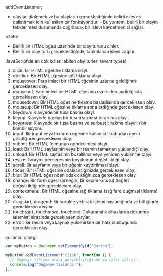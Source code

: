 addEventListener;

- olaylari dinlemek ve bu olaylarin gerceklestiğinde belirli islevleri calistirmak icin kullanilan bir fonksiyondur. - Bu yontem, belirli bir olayin tetiklenmesi durumunda cağrilacak bir islevi kaydetmenizi sağlar.

ozetle

- Belirli bir HTML oğesi uzerinde bir olay turunu dinler.
- Belirli bir olay turu gerceklestiğinde, tanimlanan islevi cağirir.

JavaScript'de en cok kullanilabilen olay turleri (event types)

1. click: Bir HTML oğesine tiklama olayi.
2. dblclick: Bir HTML oğesine cift tiklama olayi.
3. mouseover: Fare imleci bir HTML oğesinin uzerine geldiğinde gerceklesen olay.
4. mouseout: Fare imleci bir HTML oğesinin uzerinden ayrildiğinda gerceklesen olay.
5. mousedown: Bir HTML oğesine tiklama basladiğinda gerceklesen olay.
6. mouseup: Bir HTML oğesine tiklama sona erdiğinde gerceklesen olay.
7. keydown: Klavyede bir tusa basma olayi.
8. keyup: Klavyede basilan bir tusun serbest birakilma olayi.
9. keypress: Klavyede bir tusa basma ve serbest birakma olayinin bir kombinasyonu.
10. input: Bir input veya textarea oğesine kullanici tarafindan metin girildiğinde gerceklesen olay.
11. submit: Bir HTML formunun gonderilmesi olayi.
12. load: Bir HTML sayfasinin veya bir resmin tamamen yuklendiği olay.
13. unload: Bir HTML sayfasinin bosaltilma veya yeniden yuklenme olayi.
14. resize: Tarayici penceresinin boyutunun değistirildiği olay.
15. scroll: Bir sayfanin veya bir oğenin kaydirilmasi olayi.
16. focus: Bir HTML oğesine odaklandiğinizda gerceklesen olay.
17. blur: Bir HTML oğesinden odak ciktiğinizda gerceklesen olay.
18. change: Bir form oğesi (orneğin, bir secim kutusu) değeri değistirildiğinde gerceklesen olay.
19. contextmenu: Bir HTML oğesine sağ tiklama (sağ fare duğmesi tiklama) olayi.
20. dragstart, dragend: Bir surukle ve birak islemi basladiğinda ve bittiğinde gerceklesen olaylar.
21. touchstart, touchmove, touchend: Dokunmatik cihazlarda dokunma islemleri sirasinda gerceklesen olaylar.
22. error: Bir resim veya kaynak yuklenirken bir hata olustuğunda gerceklesen olay.

kullanim ornegi;

```js
var myButton = document.getElementById("Button");

myButton.addEventListener("click", function () {
  // Düğmeye tıklama olayı gerçekleştiğinde bu işlev çalışır.
  console.log("Düğmeye tıklandı!");
});
```
